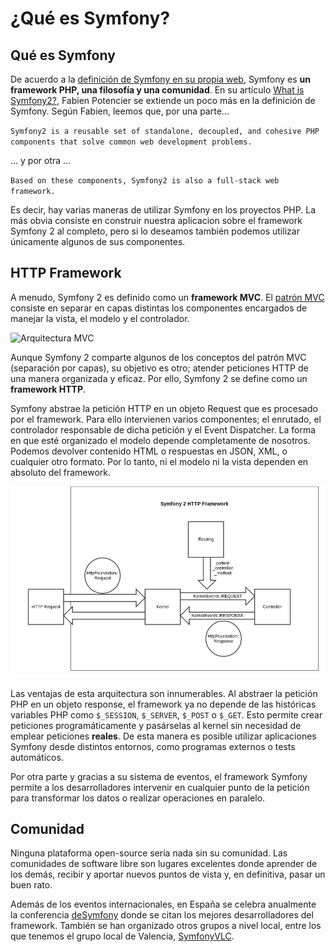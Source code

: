 # ¿Qué es Symfony?

## Qué es Symfony

De acuerdo a la [definición de Symfony en su propia web](http://symfony.com/what-is-symfony), Symfony es **un framework PHP, una filosofía y una comunidad**. En su artículo [What is Symfony2?](http://fabien.potencier.org/article/49/what-is-symfony2), Fabien Potencier se extiende un poco más en la definición de Symfony. Según Fabien, leemos que, por una parte...

`
Symfony2 is a reusable set of standalone, decoupled, and cohesive PHP components that solve common web development problems.
`

... y por otra ...

`
Based on these components, Symfony2 is also a full-stack web framework.
`

Es decir, hay varias maneras de utilizar Symfony en los proyectos PHP. La más obvia consiste en construir nuestra aplicacion sobre el framework Symfony 2 al completo, pero si lo deseamos también podemos utilizar únicamente algunos de sus componentes.


## HTTP Framework
A menudo, Symfony 2 es definido como un **framework MVC**. El [patrón MVC](es.wikipedia.org/wiki/Modelo_Vista_Controlador) consiste en separar en capas distintas los componentes encargados de manejar la vista, el modelo y el controlador.

![Arquitectura MVC](http://upload.wikimedia.org/wikipedia/commons/a/a9/ModelViewControllerDiagram_es.svg "Arquitectura MVC")

Aunque Symfony 2 comparte algunos de los conceptos del patrón MVC (separación por capas), su objetivo es otro; atender peticiones HTTP de una manera organizada y eficaz. Por ello, Symfony 2 se define como un **framework HTTP**.

Symfony abstrae la petición HTTP en un objeto Request que es procesado por el framework. Para ello intervienen varios componentes; el enrutado, el controlador responsable de dicha petición y el Event Dispatcher. La forma en que esté organizado el modelo depende completamente de nosotros. Podemos devolver contenido HTML o respuestas en JSON, XML, o cualquier otro formato. Por lo tanto, ni el modelo ni la vista dependen en absoluto del framework.

![Symfony2 HTTP Framework](symfony2_http_framework.jpg "Symfony2 HTTP Framework")

Las ventajas de esta arquitectura son innumerables. Al abstraer la petición PHP en un objeto response, el framework ya no depende de las históricas variables PHP como `$_SESSION`, `$_SERVER`, `$_POST` o `$_GET`. Esto permite crear peticiones programáticamente y pasárselas al kernel sin necesidad de emplear peticiones **reales**. De esta manera es posible utilizar aplicaciones Symfony desde distintos entornos, como programas externos o tests automáticos.

Por otra parte y gracias a su sistema de eventos, el framework Symfony permite a los desarrolladores intervenir en cualquier punto de la petición para transformar los datos o realizar operaciones en paralelo.


## Comunidad
Ninguna plataforma open-source sería nada sin su comunidad. Las comunidades de software libre son lugares excelentes donde aprender de los demás, recibir y aportar nuevos puntos de vista y, en definitiva, pasar un buen rato.

Además de los eventos internacionales, en España se celebra anualmente la conferencia [deSymfony](http://desymfony.com/) donde se citan los mejores desarrolladores del framework. También se han organizado otros grupos a nivel local, entre los que tenemos el grupo local de Valencia, [SymfonyVLC](http://www.symfony-valencia.es/).

